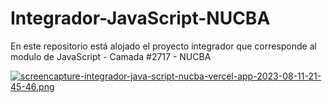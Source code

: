 # Integrador-JavaScript-NUCBA
En este repositorio está alojado el proyecto integrador que corresponde al modulo de JavaScript - Camada #2717 - NUCBA

[![screencapture-integrador-java-script-nucba-vercel-app-2023-08-11-21-45-46.png](https://i.postimg.cc/VsX4FjZM/screencapture-integrador-java-script-nucba-vercel-app-2023-08-11-21-45-46.png)](https://postimg.cc/145pmNQ5)
